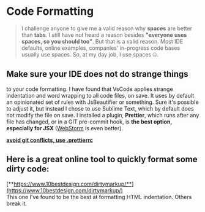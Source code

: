 # Code Formatting

> I challenge anyone to give me a valid reason why **spaces** are better than **tabs**. I still have not heard a reason besides **"everyone uses spaces, so you should too"**. But that is a valid reason. Most IDE defaults, online examples, companies' in-progress code bases usually use spaces. So, at my day job, I use spaces 🤐.

## Make sure your IDE does not do strange things

to your code formatting. I have found that VsCode applies strange indentation and word wrapping to all code files, on save. It uses by default an opinionated set of rules with JsBeautifier or something. Sure it's possible to adjust it, but instead I chose to use Sublime Text, which by default does not modify the file on save. I installed a plugin, **Prettier**, which runs after any file has changed, or in a GIT pre-commit hook, is **the best option, especially for JSX** \([WebStorm](webstorm.md) is even better\).

[**avoid git conflicts, use .prettierrc**](https://prettier.io/docs/en/configuration.html)

## Here is a great online tool to quickly format some dirty code:

[**https://www.10bestdesign.com/dirtymarkup/**](https://www.10bestdesign.com/dirtymarkup/)  
This one I've found to be the best at formatting HTML indentation. Others break it.

